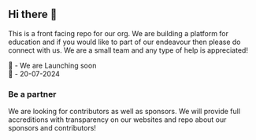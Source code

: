 ## Hi there 👋

This is a front facing repo for our org. We are building a platform for education and if you would like to part of our endeavour then please do connect with us. We are a small team and any type of help is appreciated!

🌇 - We are Launching soon  
📅 - 20-07-2024



### Be a partner 

We are looking for contributors as well as sponsors. We will provide full accreditions with transparency on our websites and repo about our sponsors and contributors! 

<!--

**Here are some ideas to get you started:**

🙋‍♀️ A short introduction - what is your organization all about?
🌈 Contribution guidelines - how can the community get involved?
👩‍💻 Useful resources - where can the community find your docs? Is there anything else the community should know?
🍿 Fun facts - what does your team eat for breakfast?
🧙 Remember, you can do mighty things with the power of [Markdown](https://docs.github.com/github/writing-on-github/getting-started-with-writing-and-formatting-on-github/basic-writing-and-formatting-syntax)
-->
